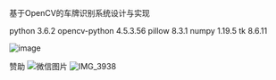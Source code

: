 基于OpenCV的车牌识别系统设计与实现

python 3.6.2
opencv-python 4.5.3.56
pillow 8.3.1
numpy 1.19.5
tk 8.6.11

![image](https://user-images.githubusercontent.com/31680619/167295765-2360d52d-f55b-46a4-8f9c-7c0a1302a3c5.png)

赞助
![微信图片](https://github.com/skci/VLPR/assets/31680619/39069257-2c2d-4016-960c-4f2c331015b2)
![IMG_3938](https://github.com/skci/VLPR/assets/31680619/003cf061-e4f6-478f-8e20-6b891a0255ff)
